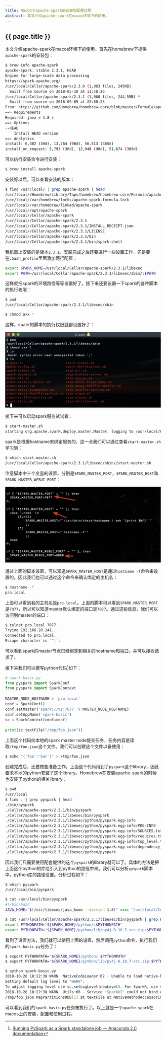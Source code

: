 ```yaml
---
title: MacOS下apache-spark的安装和配置过程
abstract: 本文介绍apache-spark在macos环境下的使用。
---
```


## {{ page.title }}

本文介绍apache-spark在macos环境下的使用。首先在homebrew下提供`apache-spark`的安装包：

```bash
$ brew info apache-spark
apache-spark: stable 2.3.1, HEAD
Engine for large-scale data processing
https://spark.apache.org/
/usr/local/Cellar/apache-spark/2.3.0 (1,083 files, 245MB)
  Built from source on 2018-05-10 at 11:58:26
/usr/local/Cellar/apache-spark/2.3.1 (1,060 files, 244.5MB) *
  Built from source on 2018-09-09 at 22:00:23
From: https://github.com/Homebrew/homebrew-core/blob/master/Formula/apache-spark.rb
==> Requirements
Required: java = 1.8 ✔
==> Options
--HEAD
	Install HEAD version
==> Analytics
install: 6,302 (30d), 13,764 (90d), 56,513 (365d)
install_on_request: 5,793 (30d), 12,948 (90d), 51,674 (365d)
```

可以执行安装命令进行安装：

```bash
$ brew install apache-spark
```

安装好以后，可以查看安装的版本：

```bash
$ find /usr/local/ | grep apache-spark | head
/usr/local//Homebrew/Library/Taps/homebrew/homebrew-core/Formula/apache-spark.rb
/usr/local//var/homebrew/locks/apache-spark.formula.lock
/usr/local//var/homebrew/linked/apache-spark
/usr/local//opt/apache-spark
/usr/local//Cellar/apache-spark
/usr/local//Cellar/apache-spark/2.3.1
/usr/local//Cellar/apache-spark/2.3.1/INSTALL_RECEIPT.json
/usr/local//Cellar/apache-spark/2.3.1/LICENSE
/usr/local//Cellar/apache-spark/2.3.1/bin
/usr/local//Cellar/apache-spark/2.3.1/bin/spark-shell
```

我机器上安装的是版本`2.3.1`。安装完成之后还要进行一些设置工作，先是要在`.bash_profile`里面添加两行配置：

```bash
export SPARK_HOME=/usr/local/Cellar/apache-spark/2.3.1/libexec
export PATH=/usr/local/Cellar/apache-spark/2.3.1/libexec/sbin/:$PATH
```

这样就把spark的环境路径等等设置好了。接下来还要设置一下spark的各种脚本的执行权限：

```bash
$ pwd
/usr/local/Cellar/apache-spark/2.3.1/libexec/sbin
```

```bash
$ chmod a+x *
```

这样，spark的脚本的执行权限就都设置好了：

![](https://raw.githubusercontent.com/liweinan/blogpicbackup/master/data/E7F24A03-C084-4E40-8804-92726F2840CB.png)

接下来可以启动spark服务试试看：

```bash
$ start-master.sh
starting org.apache.spark.deploy.master.Master, logging to /usr/local/Cellar/apache-spark/2.3.1/libexec/logs/spark-weli-org.apache.spark.deploy.master.Master-1-pro.local.out
```

spark是根据hostname来绑定服务的，这一点我们可以通过查看`start-master.sh`学习到：

```bash
$ which start-master.sh
/usr/local/Cellar/apache-spark/2.3.1/libexec/sbin//start-master.sh
```

注意脚本中三个变量的设置，分别是`SPARK_MASTER_PORT`，`SPARK_MASTER_HOST`和`SPARK_MASTER_WEBUI_PORT`：

![](https://raw.githubusercontent.com/liweinan/blogpicbackup/master/data/0C4D9A2E-18D3-46A3-8E31-07D4B8B68615.png)

通过上面的脚本设置，可以知道`SPARK_MASTER_HOST`是通过`hostname -f`命令来设置的。因此我们也可以通过这个命令来确认绑定的主机名：

```bash
$ hostname -f
pro.local
```

上面可以看到我的主机名是`pro.local`。上面的脚本可以看到`SPARK_MASTER_PORT`是`7077`，所以可以知道master默认绑定的端口是`7077`。通过这些信息，我们可以访问到master的端口：

```bash
$ telnet pro.local 7077
Trying 192.168.20.241...
Connected to pro.local.
Escape character is '^]'.
```

可以看到spark的master节点已经绑定到相关的hostname和端口，并可以接收请求了。

接下来我们可以撰写python代码[^1]如下：

```python
# spark-basic.py
from pyspark import SparkConf
from pyspark import SparkContext

MASTER_NODE_HOSTNAME = 'pro.local'
conf = SparkConf()
conf.setMaster('spark://%s:7077' % MASTER_NODE_HOSTNAME)
conf.setAppName('spark-basic')
sc = SparkContext(conf=conf)

print(sc.textFile("/tmp/foo.json"))
```

上面这个代码向本地的spark master node提交任务，任务内容是读取`/tmp/foo.json`这个文件。我们可以创建这个文件以备使用：

```bash
$ echo "{'foo':'bar'}" > /tmp/foo.json
```

创建完成后，还要做些准备工作。上面这个代码用到了`pyspark`这个library，因此要求本地的python安装了这个library。Homebrew在安装apache-spark的时候也安装了python的相关library：

```bash
$ pwd
/usr/local
$ find . | grep pyspark | head
./bin/pyspark
./Cellar/apache-spark/2.3.1/bin/pyspark
./Cellar/apache-spark/2.3.1/libexec/bin/pyspark
./Cellar/apache-spark/2.3.1/libexec/python/pyspark.egg-info
./Cellar/apache-spark/2.3.1/libexec/python/pyspark.egg-info/PKG-INFO
./Cellar/apache-spark/2.3.1/libexec/python/pyspark.egg-info/SOURCES.txt
./Cellar/apache-spark/2.3.1/libexec/python/pyspark.egg-info/requires.txt
./Cellar/apache-spark/2.3.1/libexec/python/pyspark.egg-info/top_level.txt
./Cellar/apache-spark/2.3.1/libexec/python/pyspark.egg-info/dependency_links.txt
./Cellar/apache-spark/2.3.1/libexec/python/pyspark
```

因此我们只需要使用配套提供的这个`pyspark`的library就可以了。具体的方法是把上面这个python的库给引入到python的路径中来。我们可以分析`pyspark`脚本中，python库的路径设置。分析过程如下：

```bash
$ which pyspark
/usr/local/bin/pyspark
```

```bash
$ cat /usr/local/bin/pyspark
#!/bin/bash
JAVA_HOME="$(/usr/libexec/java_home --version 1.8)" exec "/usr/local/Cellar/apache-spark/2.3.1/libexec/bin/pyspark" "$@"
```

```bash
$ cat /usr/local/Cellar/apache-spark/2.3.1/libexec/bin/pyspark | grep PYTHONPATH
export PYTHONPATH="${SPARK_HOME}/python/:$PYTHONPATH"
export PYTHONPATH="${SPARK_HOME}/python/lib/py4j-0.10.7-src.zip:$PYTHONPATH"
```

看到了设置方法，我们就可以使用上面的设置，然后调用`python`命令，执行我们的`spark-basic.py`任务了：

```bash
$ export PYTHONPATH="${SPARK_HOME}/python/:$PYTHONPATH"
$ export PYTHONPATH="${SPARK_HOME}/python/lib/py4j-0.10.7-src.zip:$PYTHONPATH"
```

```bash
$ python spark-basic.py
2018-10-28 18:22:38 WARN  NativeCodeLoader:62 - Unable to load native-hadoop library for your platform... using builtin-java classes where applicable
Setting default log level to "WARN".
To adjust logging level use sc.setLogLevel(newLevel). For SparkR, use setLogLevel(newLevel).
2018-10-28 18:22:38 WARN  Utils:66 - Service 'SparkUI' could not bind on port 4040. Attempting port 4041.
/tmp/foo.json MapPartitionsRDD[1] at textFile at NativeMethodAccessorImpl.java:0
```

可以看到我们的`spark-basic.py`任务被执行了。以上就是一个`apache-spark`在macos上的安装，配置和使用过程。

[^1]: [Running PySpark as a Spark standalone job — Anaconda 2.0 documentation](https://docs.anaconda.com/anaconda-scale/howto/spark-basic/)
